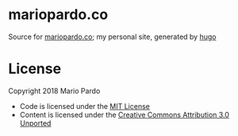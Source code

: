 # mariopardo.co
Source for [mariopardo.co](https://mariopardo.co);
my personal site, generated by [hugo](https://gohugo.io)

# License
Copyright 2018 Mario Pardo

* Code is licensed under the [MIT License](./LICENSE)
* Content is licensed under the [Creative Commons Attribution 3.0 Unported](./static/LICENSE)
